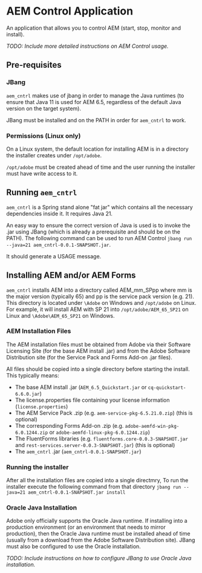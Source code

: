 # AEM Control Application

An application that allows you to control AEM (start, stop, monitor and install).  

_TODO: Include more detailed instructions on AEM Control usage._

## Pre-requisites

### JBang
`aem_cntrl` makes use of jbang in order to manage the Java runtimes 
(to ensure that Java 11 is used for AEM 6.5, regardless of the default
Java version on the target system).

JBang must be installed and on the PATH in order for `aem_cntrl` to work.

### Permissions (Linux only)
On a Linux system, the default location for installing AEM is in a directory the installer
creates under `/opt/adobe`.

`/opt/adobe` must be created ahead of time and the user running the installer must have
write access to it.

## Running `aem_cntrl`
`aem_cntrl` is a Spring stand alone "fat jar" which contains all the necessary dependencies
inside it.  It requires Java 21. 

An easy way to ensure the correct version of Java is used is to invoke the .jar using JBang
(which is already a prerequisite and should be on the PATH).  The following command can be used
to run AEM Control `jbang run --java=21 aem_cntrl-0.0.1-SNAPSHOT.jar`.

It should generate a USAGE message.

## Installing AEM and/or AEM Forms

`aem_cntrl` installs AEM into a directory called AEM_mm_SPpp where mm is the major version (typically 65) and pp is the service pack version (e.g. 21). 
This directory is located under `\Adobe` on Windows and `/opt/adobe` on Linux. 
For example, it will install AEM with SP 21 into `/opt/adobe/AEM_65_SP21` on Linux and `\Adobe\AEM_65_SP21` on Windows.

### AEM Installation Files
The AEM installation files must be obtained from Adobe via their Software Licensing Site 
(for the base AEM install .jar) and from the Adobe Software Distribution site (for the
Service Pack and Forms Add-on .jar files).

All files should be copied into a single directory before starting the install.  This typically means:
* The base AEM install .jar (`AEM_6.5_Quickstart.jar` or `cq-quickstart-6.6.0.jar`)
* The license.properties file containing your license information (`license.properties`)
* The AEM Service Pack .zip (e.g. `aem-service-pkg-6.5.21.0.zip`) (this is optional)
* The corresponding Forms Add-on .zip (e.g. `adobe-aemfd-win-pkg-6.0.1244.zip` or `adobe-aemfd-linux-pkg-6.0.1244.zip`)
* The FluentForms libraries (e.g. `fluentforms.core-0.0.3-SNAPSHOT.jar` and `rest-services.server-0.0.3-SNAPSHOT.jar`) (this is optional)
* The `aem_cntrl` .jar (`aem_cntrl-0.0.1-SNAPSHOT.jar`)

### Running the installer
After all the installation files are copied into a single directmry, To run the installer execute the following command from that directory `jbang run --java=21 aem_cntrl-0.0.1-SNAPSHOT.jar install`

### Oracle Java Installation
Adobe only officially supports the Oracle Java runtime.  If installing into a production environment 
(or an environment that needs to mirror production), then the Oracle Java runtime must be installed
ahead of time (usually from a download from the Adobe Software Distribution site).  JBang must
also be configured to use the Oracle installation.

_TODO: Include instructions on how to configure JBang to use Oracle Java installation._

